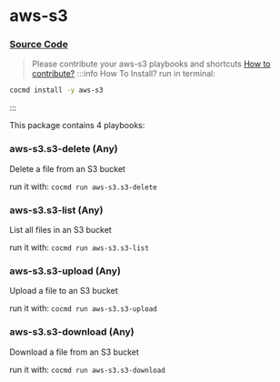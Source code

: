 # aws-s3
### [ Source Code ](https://github.com/cocmd/hub/tree/master/packages/aws-s3)
> Please contribute your aws-s3 playbooks and shortcuts
> [How to contribute?](https://cocmd.org/docs/contributing)
:::info How To Install?
run in terminal:
```bash
cocmd install -y aws-s3
```
:::


This package contains 4 playbooks:

### aws-s3.s3-delete (Any)
Delete a file from an S3 bucket


run it with: `cocmd run aws-s3.s3-delete`

### aws-s3.s3-list (Any)
List all files in an S3 bucket


run it with: `cocmd run aws-s3.s3-list`

### aws-s3.s3-upload (Any)
Upload a file to an S3 bucket


run it with: `cocmd run aws-s3.s3-upload`

### aws-s3.s3-download (Any)
Download a file from an S3 bucket


run it with: `cocmd run aws-s3.s3-download`




